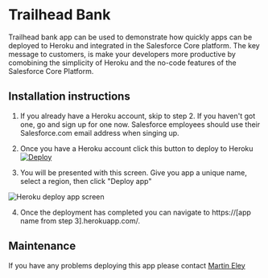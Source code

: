 # Trailhead Bank
Trailhead bank app can be used to demonstrate how quickly apps can be deployed to Heroku and integrated in the Salesforce Core platform.  The key message to customers, is make your developers more productive by comobining the simplicity of Heroku and the no-code features of the Salesforce Core Platform.

## Installation instructions
1. If you already have a Heroku account, skip to step 2.  If you haven't got one, go and sign up for one now.  Salesforce employees should use their Salesforce.com email address when singing up.

2. Once you have a Heroku account click this button to deploy to Heroku [![Deploy](https://www.herokucdn.com/deploy/button.svg)](https://heroku.com/deploy?template=https://github.com/bigbluekayak/trailhead-bank.git)

3. You will be presented with this screen.  Give you app a unique name, select a region, then click "Deploy app"

![Heroku deploy app screen](https://res.cloudinary.com/do6asyzhl/image/upload/v1670923717/Heroku%20Demo%20App%20Instructions/Screenshot_2022-12-13_at_09.26.26_qm6b1g.png)

4. Once the deployment has completed you can navigate to https://[app name from step 3].herokuapp.com/.

## Maintenance
If you have any problems deploying this app please contact [Martin Eley](mailto:meley@salesforce.com)

